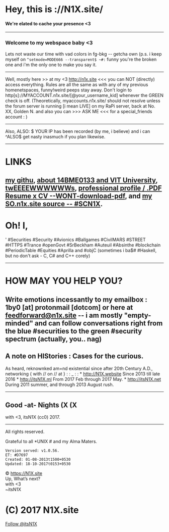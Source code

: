 # Hey, this is ://N1X.site/
#### We're elated to cache your presence <3


---

### Welcome to my webspace baby <3
Lets not waste our time with vad colors in fg-bkg -- getcha own (p.s. i keep myself on 
`^setmode=MODE666 --transparent$ ~#:`
funny you're the broken one and i'm the only one to make you say it.

---

Well, mostly here >> at my <3 http://n1x.site <<< you can NOT (directly) access everything. Rules are all the same as with any of my previous homenetspaces, funny!weird peeps stay away. Don't login to http[s]://MYACCOUNT.n1x.site/[@your_username_kid] whenever the GREEN check is off. (Theoretically, myaccounts.n1x.site/ should not resolve unless the forum server is running [i mean LIVE] on my RaPi server, back at No. XX, Golden N. and also you can >>> ASK ME <<< for a special_friends account : )

---

Also, ALSO: $ YOUR IP has been recorded (by me, i believe) and i can ^ALSO$ get nasty inasmuch if you plan likewise.

---
# LINKS
[my githu](http://github.com/itsn1x), [about 14BME0133 and VIT University](http://14bme0133.github.io), [twEEEEWWWWWWs](http://twitter.com/itsn1x), [professional profile / .PDF Resume x CV --WONT-download-pdf](http://linkedin.com/in/itsn1x), and [my SO.n1x.site source -- #SCN1X](http://soundcloud.com/itsn1x).
---

# Oh! I,
' #Securities #Security #Avionics #Ballgames #CivilMARS #STREET #HTTPS #Trance #openGovt #SrBeckham #Auteuil #Absinthe #blockchain #PeriodicTable #Equities #Aprilla and #objC (sometimes i ba$# #Haskell, but no don't ask - C, C# and C++ corely) 

---
# HOW MAY YOU HELP YOU?
Write emotions incessantly to my emailbox : 1by0 [at] protonmail [dotcom] or here at feedforward@n1x.site -- i am mostly "empty-minded" and can follow conversations right from the blue #securities to the green #security spectrum (actually, you.. nag)
---

## A note on HIStories : Cases for the curious.
As heard, reknownked am=nd existential since after 20th Century A.D., networking { with // on // at }   : : _ : :
    *   <http://N1X.website>    Since 2013 till late 2016
    *   <http://itsN1X.ml>  From 2017 Feb through 2017 May.
    *   <http://itsN1X.net>  During 2011 summer, and through 2013 August rush.

---

## __Good -at- Nights__ (X (X
with <3, itsN1X (cc0) 2017.

---
All rights reserved.

Grateful to all *UNIX # and my Alma Maters.


    Version served: v1.0.56.
    ET: #D7697
    Created: 01-08-2013t1500+0530
    Updated: 18-10-2017t0153+0530

© https://N1X.site
<br>Up, What’s next?
<br>with <3
<br>~itsN1X


# (C) 2017 N1X.site
<a href="https://twitter.com/itsN1X?ref_src=twsrc%5Etfw" class="twitter-follow-button" data-size="large" data-show-screen-name="false" data-dnt="true" data-show-count="true">Follow @itsN1X</a><script async src="//platform.twitter.com/widgets.js" charset="utf-8"></script>
